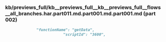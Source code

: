 ### kb/previews_full/kb__previews_full__kb__previews_full__flows__all_branches.har.part011.md.part001.md.part001.md (part 002)

```md
              "functionName": "getData",
                          "scriptId": "3600",
                 
```

```
